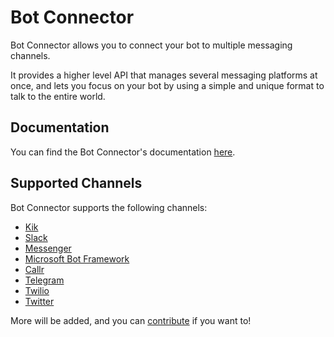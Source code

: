 # Bot Connector

Bot Connector allows you to connect your bot to multiple messaging channels.

It provides a higher level API that manages several messaging platforms at once, and lets you focus on your bot by using a simple and unique format to talk to the entire world.

## Documentation

You can find the Bot Connector's documentation [here](https://recastai.github.io/bot-connector/).

## Supported Channels

Bot Connector supports the following channels:
* [Kik](https://github.com/RecastAI/bot-connector/wiki/Channel---Kik)
* [Slack](https://github.com/RecastAI/bot-connector/wiki/Channel---Slack)
* [Messenger](https://github.com/RecastAI/bot-connector/wiki/Channel---Messenger)
* [Microsoft Bot Framework](https://github.com/RecastAI/bot-connector/wiki/Channel-Microsoft-Bot-Framework)
* [Callr](https://github.com/RecastAI/bot-connector/wiki/Channel-CALLR)
* [Telegram](https://github.com/RecastAI/bot-connector/wiki/Channel-Telegram)
* [Twilio](https://github.com/RecastAI/bot-connector/wiki/Channel-Twilio)
* [Twitter](https://github.com/RecastAI/bot-connector/wiki/Channel-Twitter)

More will be added, and you can [contribute](https://github.com/RecastAI/bot-connector/blob/master/CONTRIBUTING.md) if you want to!